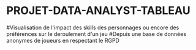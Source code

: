 # PROJET-DATA-ANALYST-TABLEAU
#Visualisation de l'impact des skills des personnages ou encore des préférences sur le deroulement d'un jeu
#Depuis une base de données anonymes de joueurs en respectant le RGPD
